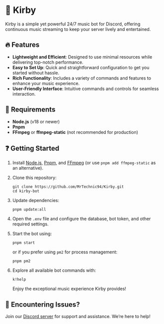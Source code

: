 # 🤖 Kirby

Kirby is a simple yet powerful 24/7 music bot for Discord, offering continuous music streaming to keep your server lively and entertained.

## 🔥 Features

- **Lightweight and Efficient**: Designed to use minimal resources while delivering top-notch performance.
- **Easy to Set Up**: Quick and straightforward configuration to get you started without hassle.
- **Rich Functionality**: Includes a variety of commands and features to enhance your music experience.
- **User-Friendly Interface**: Intuitive commands and controls for seamless interaction.

## 🔧 Requirements

- **Node.js** (v18 or newer)
- **Pnpm**
- **FFmpeg** or **ffmpeg-static** (not recommended for production)

## ❓ Getting Started

1. Install [Node.js](https://nodejs.org/), [Pnpm](https://pnpm.io/), and [FFmpeg](https://ffmpeg.org/) (or use `pnpm add ffmpeg-static` as an alternative).
2. Clone this repository:

    ```
    git clone https://github.com/MrTechnic94/Kirby.git
    cd kirby-bot
    ```

3. Update dependencies:

    ```
    pnpm update:all
    ```

4. Open the `.env` file and configure the database, bot token, and other required settings.
5. Start the bot using:

    ```
    pnpm start
    ```

    or if you prefer using `pm2` for process management:

    ```
    pnpm pm2
    ```

6. Explore all available bot commands with:

    ```
    k!help
    ```

    Enjoy the exceptional music experience Kirby provides!

## 🛟 Encountering Issues?

Join our [Discord server](https://discord.gg/srKgcNBn8E) for support and assistance. We’re here to help!

